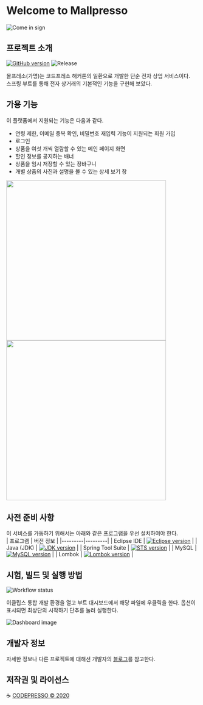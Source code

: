 # Welcome to Mallpresso

![Come in sign](https://user-images.githubusercontent.com/56017715/77141440-4315f900-6ac0-11ea-93eb-b2ac03ffeb6e.jpg)

## 프로젝트 소개
[![GitHub version](https://img.shields.io/badge/version-dev-brightgreen)](https://github.com/hleee/mallpresso)
![Release](https://img.shields.io/badge/release-1.0-blue)

몰프레소(가명)는 코드프레소 해커톤의 일환으로 개발한 단순 전자 상업 서비스이다.   
스프링 부트를 통해 전자 상거래의 기본적인 기능을 구현해 보았다.

## 가용 기능
이 플랫폼에서 지원되는 기능은 다음과 같다.
* 연령 제한, 이메일 중복 확인, 비밀번호 재입력 기능이 지원되는 회원 가입
* 로그인
* 상품을 여섯 개씩 열람할 수 있는 메인 페이지 화면
* 할인 정보를 공지하는 배너
* 상품을 임시 저장할 수 있는 장바구니
* 개별 상품의 사진과 설명을 볼 수 있는 상세 보기 창

<div>
<img width="420" src="https://user-images.githubusercontent.com/56017715/77142756-7064a600-6ac4-11ea-8b8c-f66c89eb8e7e.png">
<img width="420" src="https://user-images.githubusercontent.com/56017715/77142709-5034e700-6ac4-11ea-8c0b-23695a5fd0ee.png">
</div>

## 사전 준비 사항
이 서비스를 가동하기 위해서는 아래와 같은 프로그램을 우선 설치하여야 한다.  
| 프로그램 | 버전 정보 | 
|---------|---------|
| Eclipse IDE | [![Eclipse version](https://img.shields.io/badge/version-2019--09-blue)](https://www.eclipse.org/downloads/packages/release/2019-09/r/eclipse-ide-java-developers) |
| Java (JDK) | [![JDK version](https://img.shields.io/badge/version-1.8.0__221-blue)](https://www.oracle.com/java/technologies/oracle-java-archive-downloads.html) |
| Spring Tool Suite | [![STS version](https://img.shields.io/badge/version-3.9.11.RELEASE-blue)](https://marketplace.eclipse.org/content/spring-tools-3-standalone-edition) |
| MySQL | [![MySQL version](https://img.shields.io/badge/version-8.0.19-blue)](https://dev.mysql.com/downloads/installer/) |
| Lombok | [![Lombok version](https://img.shields.io/badge/version-1.18.10-blue)](https://projectlombok.org/download) |

## 시험, 빌드 및 실행 방법
![Workflow status](https://img.shields.io/badge/build-passing-brightgreen)

이클립스 통합 개발 환경을 열고 부트 대시보드에서 해당 파일에 우클릭을 한다. 옵션이 표시되면 최상단의 시작하기 단추를 눌러 실행한다.  

![Dashboard image](https://user-images.githubusercontent.com/56017715/77142903-dcdfa500-6ac4-11ea-81e1-bf1a69e027e4.png)

## 개발자 정보
자세한 정보나 다른 프로젝트에 대해선 개발자의 [블로그](https://medium.com/@hleee)를 참고한다.   

## 저작권 및 라이선스
:coffee: [CODEPRESSO &copy; 2020](https://github.com/code-presso)
